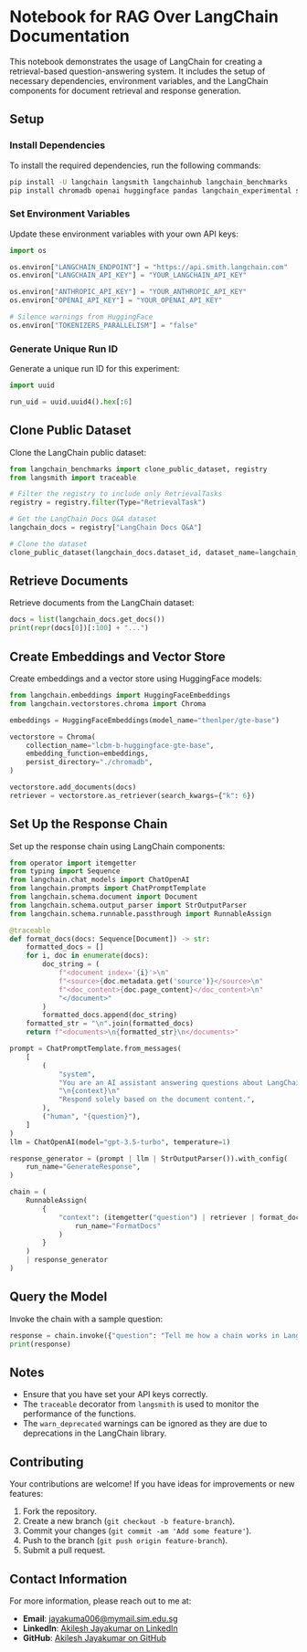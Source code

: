# Notebook for RAG Over LangChain Documentation

This notebook demonstrates the usage of LangChain for creating a retrieval-based question-answering system. It includes the setup of necessary dependencies, environment variables, and the LangChain components for document retrieval and response generation.

## Setup

### Install Dependencies

To install the required dependencies, run the following commands:

```bash
pip install -U langchain langsmith langchainhub langchain_benchmarks
pip install chromadb openai huggingface pandas langchain_experimental sentence_transformers pyarrow anthropic tiktoken
```

### Set Environment Variables

Update these environment variables with your own API keys:

```python
import os

os.environ["LANGCHAIN_ENDPOINT"] = "https://api.smith.langchain.com"
os.environ["LANGCHAIN_API_KEY"] = "YOUR_LANGCHAIN_API_KEY"

os.environ["ANTHROPIC_API_KEY"] = "YOUR_ANTHROPIC_API_KEY"
os.environ["OPENAI_API_KEY"] = "YOUR_OPENAI_API_KEY"

# Silence warnings from HuggingFace
os.environ["TOKENIZERS_PARALLELISM"] = "false"
```

### Generate Unique Run ID

Generate a unique run ID for this experiment:

```python
import uuid

run_uid = uuid.uuid4().hex[:6]
```

## Clone Public Dataset

Clone the LangChain public dataset:

```python
from langchain_benchmarks import clone_public_dataset, registry
from langsmith import traceable

# Filter the registry to include only RetrievalTasks
registry = registry.filter(Type="RetrievalTask")

# Get the LangChain Docs Q&A dataset
langchain_docs = registry["LangChain Docs Q&A"]

# Clone the dataset
clone_public_dataset(langchain_docs.dataset_id, dataset_name=langchain_docs.name)
```

## Retrieve Documents

Retrieve documents from the LangChain dataset:

```python
docs = list(langchain_docs.get_docs())
print(repr(docs[0])[:100] + "...")
```

## Create Embeddings and Vector Store

Create embeddings and a vector store using HuggingFace models:

```python
from langchain.embeddings import HuggingFaceEmbeddings
from langchain.vectorstores.chroma import Chroma

embeddings = HuggingFaceEmbeddings(model_name="thenlper/gte-base")

vectorstore = Chroma(
    collection_name="lcbm-b-huggingface-gte-base",
    embedding_function=embeddings,
    persist_directory="./chromadb",
)

vectorstore.add_documents(docs)
retriever = vectorstore.as_retriever(search_kwargs={"k": 6})
```

## Set Up the Response Chain

Set up the response chain using LangChain components:

```python
from operator import itemgetter
from typing import Sequence
from langchain.chat_models import ChatOpenAI
from langchain.prompts import ChatPromptTemplate
from langchain.schema.document import Document
from langchain.schema.output_parser import StrOutputParser
from langchain.schema.runnable.passthrough import RunnableAssign

@traceable
def format_docs(docs: Sequence[Document]) -> str:
    formatted_docs = []
    for i, doc in enumerate(docs):
        doc_string = (
            f"<document index='{i}'>\n"
            f"<source>{doc.metadata.get('source')}</source>\n"
            f"<doc_content>{doc.page_content}</doc_content>\n"
            "</document>"
        )
        formatted_docs.append(doc_string)
    formatted_str = "\n".join(formatted_docs)
    return f"<documents>\n{formatted_str}\n</documents>"

prompt = ChatPromptTemplate.from_messages(
    [
        (
            "system",
            "You are an AI assistant answering questions about LangChain."
            "\n{context}\n"
            "Respond solely based on the document content.",
        ),
        ("human", "{question}"),
    ]
)
llm = ChatOpenAI(model="gpt-3.5-turbo", temperature=1)

response_generator = (prompt | llm | StrOutputParser()).with_config(
    run_name="GenerateResponse",
)

chain = (
    RunnableAssign(
        {
            "context": (itemgetter("question") | retriever | format_docs).with_config(
                run_name="FormatDocs"
            )
        }
    )
    | response_generator
)
```

## Query the Model

Invoke the chain with a sample question:

```python
response = chain.invoke({"question": "Tell me how a chain works in LangChain. In 3 sentences."})
print(response)
```

## Notes

- Ensure that you have set your API keys correctly.
- The `traceable` decorator from `langsmith` is used to monitor the performance of the functions.
- The `warn_deprecated` warnings can be ignored as they are due to deprecations in the LangChain library.

## Contributing

Your contributions are welcome! If you have ideas for improvements or new features:

1. Fork the repository.
2. Create a new branch (`git checkout -b feature-branch`).
3. Commit your changes (`git commit -am 'Add some feature'`).
4. Push to the branch (`git push origin feature-branch`).
5. Submit a pull request.

## Contact Information

For more information, please reach out to me at:

- **Email**: jayakuma006@mymail.sim.edu.sg
- **LinkedIn**: [Akilesh Jayakumar on LinkedIn](https://www.linkedin.com/in/akileshjayakumar/)
- **GitHub**: [Akilesh Jayakumar on GitHub](https://github.com/akileshjayakumar)

